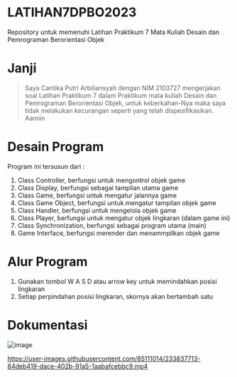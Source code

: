 # LATIHAN7DPBO2023
Repository untuk memenuhi Latihan Praktikum 7 Mata Kuliah Desain dan Pemrograman Berorientasi Objek

# Janji
> Saya Cantika Putri Arbiliansyah dengan NIM 2103727 mengerjakan soal Latihan Praktikum 7 dalam Praktikum mata kuliah Desain dan Pemrograman Berorientasi Objek, untuk keberkahan-Nya maka saya tidak melakukan kecurangan seperti yang telah dispesifikasikan. Aamiin

# Desain Program
Program ini tersusun dari :
1. Class Controller, berfungsi untuk mengontrol objek game
2. Class Display, berfungsi sebagai tampilan utama game
3. Class Game, berfungsi untuk mengatur jalannya game
4. Class Game Object, berfungsi untuk mengatur tampilan objek game
5. Class Handler, berfungsi untuk mengelola objek game
6. Class Player, berfungsi untuk mengatur objek lingkaran (dalam game ini)
7. Class Synchronization, berfungsi sebagai program utama (main)
8. Game Interface, berfungsi merender dan menammpilkan objek game

# Alur Program
1. Gunakan tombol W A S D atau arrow key untuk memindahkan posisi lingkaran
2. Setiap perpindahan posisi lingkaran, skornya akan bertambah satu

# Dokumentasi
![image](https://user-images.githubusercontent.com/85111014/233837745-5ae665dc-7ccb-4605-9c92-c7c14d9ce240.png)

https://user-images.githubusercontent.com/85111014/233837713-84deb419-dace-402b-91a5-1aabafcebbc9.mp4

